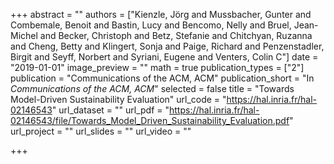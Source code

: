 +++
abstract = ""
authors = ["Kienzle, Jörg and Mussbacher, Gunter and Combemale, Benoit and Bastin, Lucy and Bencomo, Nelly and Bruel, Jean-Michel and Becker, Christoph and Betz, Stefanie and Chitchyan, Ruzanna and Cheng, Betty and Klingert, Sonja and Paige, Richard and Penzenstadler, Birgit and Seyff, Norbert and Syriani, Eugene and Venters, Colin C"]
date = "2019-01-01"
image_preview = ""
math = true
publication_types = ["2"]
publication = "Communications of the ACM, ACM"
publication_short = "In *Communications of the ACM, ACM*"
selected = false
title = "Towards Model-Driven Sustainability Evaluation"
url_code = "https://hal.inria.fr/hal-02146543"
url_dataset = ""
url_pdf = "https://hal.inria.fr/hal-02146543/file/Towards_Model_Driven_Sustainability_Evaluation.pdf"
url_project = ""
url_slides = ""
url_video = ""

+++
